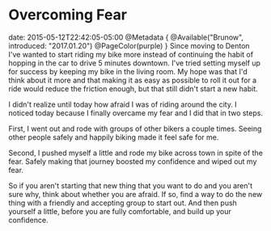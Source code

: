 # Overcoming Fear
date: 2015-05-12T22:42:05-05:00
@Metadata {
  @Available("Brunow", introduced: "2017.01.20")
  @PageColor(purple)
}
Since moving to Denton I've wanted to start riding my bike more instead of continuing the habit of hopping in the car to drive 5 minutes downtown. I've tried setting myself up for success by keeping my bike in the living room. My hope was that I'd think about it more and that making it as easy as possible to roll it out for a ride would reduce the friction enough, but that still didn't start a new habit.

I didn't realize until today how afraid I was of riding around the city. I noticed today because I finally overcame my fear and I did that in two steps.

First, I went out and rode with groups of other bikers a couple times. Seeing other people safely and happily biking made it feel safe for me.

Second, I pushed myself a little and rode my bike across town in spite of the fear. Safely making that journey boosted my confidence and wiped out my fear.

So if you aren't starting that new thing that you want to do and you aren't sure why, think about whether you are afraid. If so, find a way to do the new thing with a friendly and accepting group to start out. And then push yourself a little, before you are fully comfortable, and build up your confidence.
